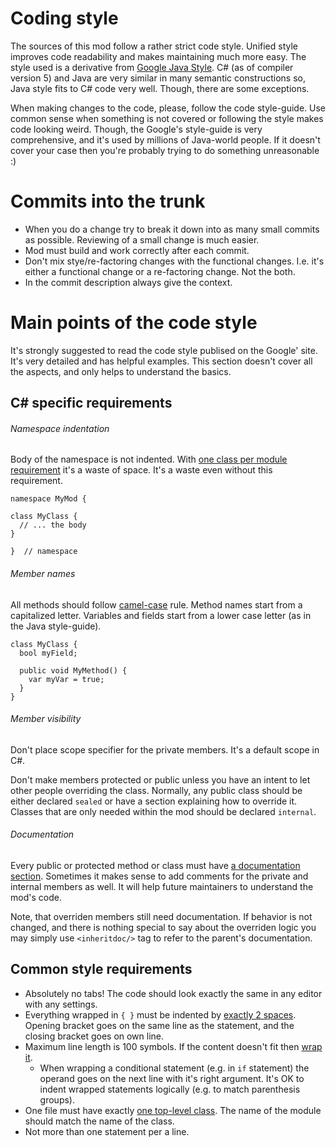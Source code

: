 # Coding style

The sources of this mod follow a rather strict code style. Unified style improves code readability
and makes maintaining much more easy. The style used is a derivative from
[Google Java Style](http://google.github.io/styleguide/javaguide.html).
C# (as of compiler version 5) and Java are very similar in many semantic constructions so, Java
style fits to C# code very well. Though, there are some exceptions.

When making changes to the code, please, follow the code style-guide. Use common sense when
 something is not covered or following the style makes code looking weird. Though, the Google's
style-guide is very comprehensive, and it's used by millions of Java-world people. If it doesn't
cover your case then you're probably trying to do something unreasonable :)

# Commits into the trunk

* When you do a change try to break it down into as many small commits as possible. Reviewing of a
  small change is much easier.
* Mod must build and work correctly after each commit.
* Don't mix stye/re-factoring changes with the functional changes. I.e. it's either a functional
  change or a re-factoring change. Not the both.
* In the commit description always give the context.

# Main points of the code style

It's strongly suggested to read the code style publised on the Google' site. It's very detailed and
has helpful examples. This section doesn't cover all the aspects, and only helps to understand the
basics.

## C# specific requirements

###### Namespace indentation

Body of the namespace is not indented. With
[one class per module requirement](http://google.github.io/styleguide/javaguide.html#s3.4-class-declaration)
it's a waste of space. It's a waste even without this requirement.

```
namespace MyMod {

class MyClass {
  // ... the body
}

}  // namespace
```

###### Member names

All methods should follow
[camel-case](http://google.github.io/styleguide/javaguide.html#s5.3-camel-case)
rule. Method names start from a capitalized letter. Variables and fields start from a lower case
letter (as in the Java style-guide).

```
class MyClass {
  bool myField;

  public void MyMethod() {
    var myVar = true;
  }
}
```

###### Member visibility

Don't place scope specifier for the private members. It's a default scope in C#.

Don't make members protected or public unless you have an intent to let other people overriding the
class. Normally, any public class should be either declared `sealed` or have a section explaining
how to override it. Classes that are only needed within the mod should be declared `internal`.

###### Documentation

Every public or protected method or class must have
[a documentation section](https://msdn.microsoft.com/en-us/library/5ast78ax.aspx).
Sometimes it makes sense to add comments for the private and internal members as well. It will help
future maintainers to understand the mod's code.

Note, that overriden members still need documentation. If behavior is not changed, and there is
nothing special to say about the overriden logic you may simply use `<inheritdoc/>` tag to refer to
the parent's documentation.

## Common style requirements

* Absolutely no tabs! The code should look exactly the same in any editor with any settings.
* Everything wrapped in `{ }` must be indented by
  [exactly 2 spaces](http://google.github.io/styleguide/javaguide.html#s4.1.2-blocks-k-r-style).
  Opening bracket goes on the same line as the statement, and the closing bracket goes on own line.
* Maximum line length is 100 symbols. If the content doesn't fit then
  [wrap it](http://google.github.io/styleguide/javaguide.html#s4.5-line-wrapping).
  * When wrapping a conditional statement (e.g. in `if` statement) the operand goes on the next
    line with it's right argument. It's OK to indent wrapped statements logically (e.g. to match
    parenthesis groups).
* One file must have exactly
  [one top-level class](http://google.github.io/styleguide/javaguide.html#s3.4-class-declaration).
  The name of the module should match the name of the class.
* Not more than one statement per a line.
